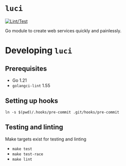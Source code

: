 # `luci`

[![Lint/Test](https://github.com/larzconwell/luci/workflows/test-lint/badge.svg)](https://github.com/larzconwell/luci/actions)

Go module to create web services quickly and painlessly.

# Developing `luci`

## Prerequisites
- Go 1.21
- `golangci-lint` 1.55

## Setting up hooks
```
ln -s $(pwd)/.hooks/pre-commit .git/hooks/pre-commit
```

## Testing and linting
Make targets exist for testing and linting
- `make test`
- `make test-race`
- `make lint`
